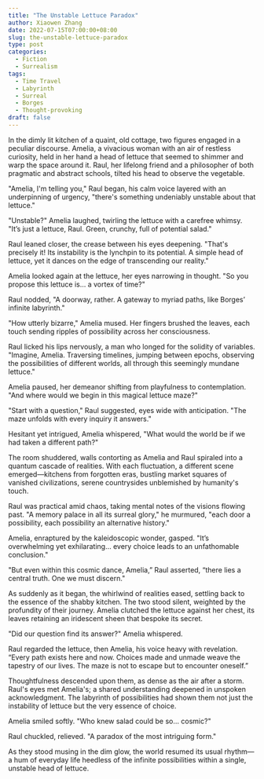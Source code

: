```yaml
---
title: "The Unstable Lettuce Paradox"
author: Xiaowen Zhang
date: 2022-07-15T07:00:00+08:00
slug: the-unstable-lettuce-paradox
type: post
categories:
  - Fiction
  - Surrealism
tags:
  - Time Travel
  - Labyrinth
  - Surreal
  - Borges
  - Thought-provoking
draft: false
---
```


In the dimly lit kitchen of a quaint, old cottage, two figures engaged in a peculiar discourse. Amelia, a vivacious woman with an air of restless curiosity, held in her hand a head of lettuce that seemed to shimmer and warp the space around it. Raul, her lifelong friend and a philosopher of both pragmatic and abstract schools, tilted his head to observe the vegetable.

"Amelia, I'm telling you," Raul began, his calm voice layered with an underpinning of urgency, "there's something undeniably unstable about that lettuce."

"Unstable?" Amelia laughed, twirling the lettuce with a carefree whimsy. "It’s just a lettuce, Raul. Green, crunchy, full of potential salad."

Raul leaned closer, the crease between his eyes deepening. "That's precisely it! Its instability is the lynchpin to its potential. A simple head of lettuce, yet it dances on the edge of transcending our reality."

Amelia looked again at the lettuce, her eyes narrowing in thought. "So you propose this lettuce is… a vortex of time?"

Raul nodded, "A doorway, rather. A gateway to myriad paths, like Borges’ infinite labyrinth."

"How utterly bizarre," Amelia mused. Her fingers brushed the leaves, each touch sending ripples of possibility across her consciousness.

Raul licked his lips nervously, a man who longed for the solidity of variables. "Imagine, Amelia. Traversing timelines, jumping between epochs, observing the possibilities of different worlds, all through this seemingly mundane lettuce."

Amelia paused, her demeanor shifting from playfulness to contemplation. "And where would we begin in this magical lettuce maze?"

"Start with a question," Raul suggested, eyes wide with anticipation. "The maze unfolds with every inquiry it answers."

Hesitant yet intrigued, Amelia whispered, "What would the world be if we had taken a different path?"

The room shuddered, walls contorting as Amelia and Raul spiraled into a quantum cascade of realities. With each fluctuation, a different scene emerged—kitchens from forgotten eras, bustling market squares of vanished civilizations, serene countrysides unblemished by humanity's touch.

Raul was practical amid chaos, taking mental notes of the visions flowing past. "A memory palace in all its surreal glory," he murmured, "each door a possibility, each possibility an alternative history."

Amelia, enraptured by the kaleidoscopic wonder, gasped. "It’s overwhelming yet exhilarating… every choice leads to an unfathomable conclusion."

"But even within this cosmic dance, Amelia,” Raul asserted, “there lies a central truth. One we must discern."

As suddenly as it began, the whirlwind of realities eased, settling back to the essence of the shabby kitchen. The two stood silent, weighted by the profundity of their journey. Amelia clutched the lettuce against her chest, its leaves retaining an iridescent sheen that bespoke its secret.

"Did our question find its answer?" Amelia whispered.

Raul regarded the lettuce, then Amelia, his voice heavy with revelation. “Every path exists here and now. Choices made and unmade weave the tapestry of our lives. The maze is not to escape but to encounter oneself.”

Thoughtfulness descended upon them, as dense as the air after a storm. Raul's eyes met Amelia's; a shared understanding deepened in unspoken acknowledgment. The labyrinth of possibilities had shown them not just the instability of lettuce but the very essence of choice.

Amelia smiled softly. "Who knew salad could be so… cosmic?"

Raul chuckled, relieved. "A paradox of the most intriguing form."

As they stood musing in the dim glow, the world resumed its usual rhythm—a hum of everyday life heedless of the infinite possibilities within a single, unstable head of lettuce.